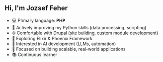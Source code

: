 ## Hi, I'm Jozsef Feher

- 💻 Primary language: **PHP**
- 🐍 Actively improving my Python skills (data processing, scripting)
- 🌐 Comfortable with Drupal (site building, custom module development)
- 🚀 Exploring Elixir & Phoenix Framework
- 🤖 Interested in AI development (LLMs, automation)
- 🔧 Focused on building scalable, real-world applications
- 📚 Continuous learner
  
<!--
**Jozsef-Feher/Jozsef-Feher** is a ✨ _special_ ✨ repository because its `README.md` (this file) appears on your GitHub profile.

Here are some ideas to get you started:

- 🔭 I’m currently working on ...
- 🌱 I’m currently learning ...
- 👯 I’m looking to collaborate on ...
- 🤔 I’m looking for help with ...
- 💬 Ask me about ...
- 📫 How to reach me: ...
- 😄 Pronouns: ...
- ⚡ Fun fact: ...
-->
